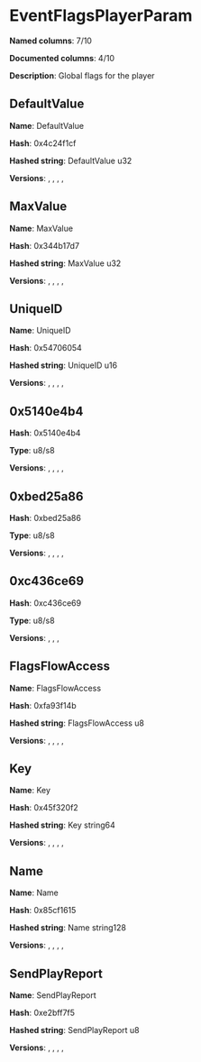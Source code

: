 # EventFlagsPlayerParam
**Named columns**: 7/10

**Documented columns**: 4/10

**Description**: Global flags for the player
## DefaultValue

**Name**: DefaultValue

**Hash**: 0x4c24f1cf

**Hashed string**: DefaultValue u32

**Versions**: , , , , 

## MaxValue

**Name**: MaxValue

**Hash**: 0x344b17d7

**Hashed string**: MaxValue u32

**Versions**: , , , , 

## UniqueID

**Name**: UniqueID

**Hash**: 0x54706054

**Hashed string**: UniqueID u16

**Versions**: , , , , 

## 0x5140e4b4

**Hash**: 0x5140e4b4

**Type**: u8/s8

**Versions**: , , , , 

## 0xbed25a86

**Hash**: 0xbed25a86

**Type**: u8/s8

**Versions**: , , , , 

## 0xc436ce69

**Hash**: 0xc436ce69

**Type**: u8/s8

**Versions**: , , , 

## FlagsFlowAccess

**Name**: FlagsFlowAccess

**Hash**: 0xfa93f14b

**Hashed string**: FlagsFlowAccess u8

**Versions**: , , , , 

## Key

**Name**: Key

**Hash**: 0x45f320f2

**Hashed string**: Key string64

**Versions**: , , , , 

## Name

**Name**: Name

**Hash**: 0x85cf1615

**Hashed string**: Name string128

**Versions**: , , , , 

## SendPlayReport

**Name**: SendPlayReport

**Hash**: 0xe2bff7f5

**Hashed string**: SendPlayReport u8

**Versions**: , , , , 

